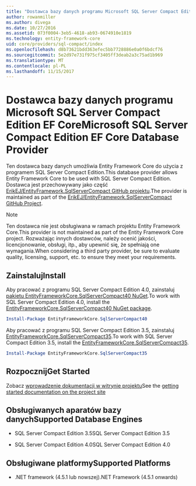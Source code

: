 ```yaml
---
title: "Dostawca bazy danych programu Microsoft SQL Server Compact Edition — EF Core"
author: rowanmiller
ms.author: divega
ms.date: 10/27/2016
ms.assetid: 073f0004-3eb5-4618-ab93-0674910e1819
ms.technology: entity-framework-core
uid: core/providers/sql-compact/index
ms.openlocfilehash: d8b73621bdd363efec5bb7728886e0a0f6bdcf76
ms.sourcegitcommit: 5e2d97e731f975cf3405ff3deab2a3c75ad1b969
ms.translationtype: MT
ms.contentlocale: pl-PL
ms.lasthandoff: 11/15/2017
---
```

# <a name="microsoft-sql-server-compact-edition-ef-core-database-provider"></a><span data-ttu-id="8a085-102">Dostawca bazy danych programu Microsoft SQL Server Compact Edition EF Core</span><span class="sxs-lookup"><span data-stu-id="8a085-102">Microsoft SQL Server Compact Edition EF Core Database Provider</span></span>

<span data-ttu-id="8a085-103">Ten dostawca bazy danych umożliwia Entity Framework Core do użycia z programem SQL Server Compact Edition.</span><span class="sxs-lookup"><span data-stu-id="8a085-103">This database provider allows Entity Framework Core to be used with SQL Server Compact Edition.</span></span> <span data-ttu-id="8a085-104">Dostawca jest przechowywany jako część [ErikEJ/EntityFramework.SqlServerCompact GitHub projektu](https://github.com/ErikEJ/EntityFramework.SqlServerCompact).</span><span class="sxs-lookup"><span data-stu-id="8a085-104">The provider is maintained as part of the [ErikEJ/EntityFramework.SqlServerCompact GitHub Project](https://github.com/ErikEJ/EntityFramework.SqlServerCompact).</span></span>

> [!NOTE]  
> <span data-ttu-id="8a085-105">Ten dostawca nie jest obsługiwana w ramach projektu Entity Framework Core.</span><span class="sxs-lookup"><span data-stu-id="8a085-105">This provider is not maintained as part of the Entity Framework Core project.</span></span> <span data-ttu-id="8a085-106">Rozważając innych dostawców, należy ocenić jakości, licencjonowanie, obsługi, itp., aby upewnić się, że spełniają one wymagania.</span><span class="sxs-lookup"><span data-stu-id="8a085-106">When considering a third party provider, be sure to evaluate quality, licensing, support, etc. to ensure they meet your requirements.</span></span>

## <a name="install"></a><span data-ttu-id="8a085-107">Zainstaluj</span><span class="sxs-lookup"><span data-stu-id="8a085-107">Install</span></span>

<span data-ttu-id="8a085-108">Aby pracować z programu SQL Server Compact Edition 4.0, zainstaluj [pakietu EntityFrameworkCore.SqlServerCompact40 NuGet](https://www.nuget.org/packages/EntityFrameworkCore.SqlServerCompact40).</span><span class="sxs-lookup"><span data-stu-id="8a085-108">To work with SQL Server Compact Edition 4.0, install the [EntityFrameworkCore.SqlServerCompact40 NuGet package](https://www.nuget.org/packages/EntityFrameworkCore.SqlServerCompact40).</span></span>

``` powershell
Install-Package EntityFrameworkCore.SqlServerCompact40
```

<span data-ttu-id="8a085-109">Aby pracować z programu SQL Server Compact Edition 3.5, zainstaluj [EntityFrameworkCore.SqlServerCompact35](https://www.nuget.org/packages/EntityFrameworkCore.SqlServerCompact35).</span><span class="sxs-lookup"><span data-stu-id="8a085-109">To work with SQL Server Compact Edition 3.5, install the [EntityFrameworkCore.SqlServerCompact35](https://www.nuget.org/packages/EntityFrameworkCore.SqlServerCompact35).</span></span>

``` powershell
Install-Package EntityFrameworkCore.SqlServerCompact35
```

## <a name="get-started"></a><span data-ttu-id="8a085-110">Rozpocznij</span><span class="sxs-lookup"><span data-stu-id="8a085-110">Get Started</span></span>

<span data-ttu-id="8a085-111">Zobacz [wprowadzenie dokumentacji w witrynie projektu](https://github.com/ErikEJ/EntityFramework.SqlServerCompact/wiki/Using-EF-Core-with-SQL-Server-Compact-in-Traditional-.NET-Applications)</span><span class="sxs-lookup"><span data-stu-id="8a085-111">See the [getting started documentation on the project site](https://github.com/ErikEJ/EntityFramework.SqlServerCompact/wiki/Using-EF-Core-with-SQL-Server-Compact-in-Traditional-.NET-Applications)</span></span>

## <a name="supported-database-engines"></a><span data-ttu-id="8a085-112">Obsługiwanych aparatów bazy danych</span><span class="sxs-lookup"><span data-stu-id="8a085-112">Supported Database Engines</span></span>

* <span data-ttu-id="8a085-113">SQL Server Compact Edition 3.5</span><span class="sxs-lookup"><span data-stu-id="8a085-113">SQL Server Compact Edition 3.5</span></span>

* <span data-ttu-id="8a085-114">SQL Server Compact Edition 4.0</span><span class="sxs-lookup"><span data-stu-id="8a085-114">SQL Server Compact Edition 4.0</span></span>

## <a name="supported-platforms"></a><span data-ttu-id="8a085-115">Obsługiwane platformy</span><span class="sxs-lookup"><span data-stu-id="8a085-115">Supported Platforms</span></span>

* <span data-ttu-id="8a085-116">.NET framework (4.5.1 lub nowszej)</span><span class="sxs-lookup"><span data-stu-id="8a085-116">.NET Framework (4.5.1 onwards)</span></span>
